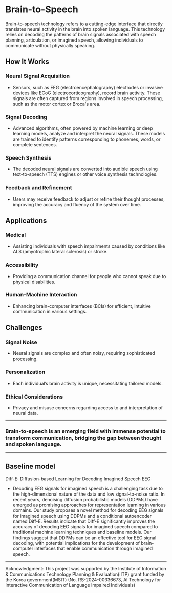 # Brain-to-Speech

Brain-to-speech technology refers to a cutting-edge interface that directly translates neural activity in the brain into spoken language. This technology relies on decoding the patterns of brain signals associated with speech planning, articulation, or imagined speech, allowing individuals to communicate without physically speaking.

## How It Works
### Neural Signal Acquisition
- Sensors, such as EEG (electroencephalography) electrodes or invasive devices like ECoG (electrocorticography), record brain activity. These signals are often captured from regions involved in speech processing, such as the motor cortex or Broca's area.

### Signal Decoding
- Advanced algorithms, often powered by machine learning or deep learning models, analyze and interpret the neural signals. These models are trained to identify patterns corresponding to phonemes, words, or complete sentences.

### Speech Synthesis
- The decoded neural signals are converted into audible speech using text-to-speech (TTS) engines or other voice synthesis technologies.

### Feedback and Refinement
- Users may receive feedback to adjust or refine their thought processes, improving the accuracy and fluency of the system over time.

## Applications
### Medical
- Assisting individuals with speech impairments caused by conditions like ALS (amyotrophic lateral sclerosis) or stroke.

### Accessibility
- Providing a communication channel for people who cannot speak due to physical disabilities.

### Human-Machine Interaction
- Enhancing brain-computer interfaces (BCIs) for efficient, intuitive communication in various settings.

## Challenges
### Signal Noise
- Neural signals are complex and often noisy, requiring sophisticated processing.

### Personalization
- Each individual’s brain activity is unique, necessitating tailored models.

### Ethical Considerations
- Privacy and misuse concerns regarding access to and interpretation of neural data.

---
### Brain-to-speech is an emerging field with immense potential to transform communication, bridging the gap between thought and spoken language.

---
## Baseline model
Diff-E: Diffusion-based Learning for Decoding Imagined Speech EEG
- Decoding EEG signals for imagined speech is a challenging task due to the high-dimensional nature of the data and low signal-to-noise ratio. In recent years, denoising diffusion probabilistic models (DDPMs) have emerged as promising approaches for representation learning in various domains. Our study proposes a novel method for decoding EEG signals for imagined speech using DDPMs and a conditional autoencoder named Diff-E. Results indicate that Diff-E significantly improves the accuracy of decoding EEG signals for imagined speech compared to traditional machine learning techniques and baseline models. Our findings suggest that DDPMs can be an effective tool for EEG signal decoding, with potential implications for the development of brain-computer interfaces that enable communication through imagined speech.
---
Acknowledgment: This project was supported by the Institute of Information & Communications Technology Planning & Evaluation(IITP) grant funded by the Korea government(MSIT) (No. RS-2024-00336673, AI Technology for Interactive Communication of Language Impaired Individuals)
